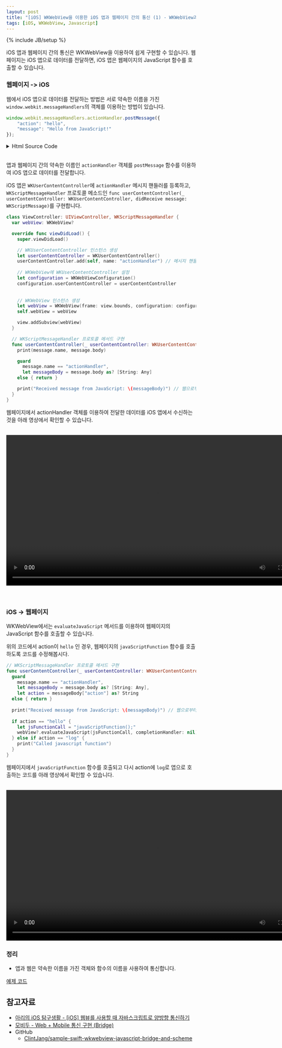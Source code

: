 ```yaml
---
layout: post
title: "[iOS] WKWebView을 이용한 iOS 앱과 웹페이지 간의 통신 (1) - WKWebView과 Javasciprt Bridge"
tags: [iOS, WKWebView, Javascript]
---
```

{% include JB/setup %}

iOS 앱과 웹페이지 간의 통신은 WKWebView을 이용하여 쉽게 구현할 수 있습니다. 웹페이지는 iOS 앱으로 데이터를 전달하면, iOS 앱은 웹페이지의 JavaScript 함수를 호출할 수 있습니다.

### 웹페이지 -> iOS

웹에서 iOS 앱으로 데이터를 전달하는 방법은 서로 약속한 이름을 가진 `window.webkit.messageHandlers`의 객체를 이용하는 방법이 있습니다.

```js
window.webkit.messageHandlers.actionHandler.postMessage({
    "action": "hello",
    "message": "Hello from JavaScript!"
});
```

<details><summary>Html Source Code</summary>

<script src="https://gist.github.com/minsOne/c45f71e1ae8076a9f85325d7dd0f1e07.js"></script>

</details>

<br/>앱과 웹페이지 간의 약속한 이름인 `actionHandler` 객체를 `postMessage` 함수를 이용하여 iOS 앱으로 데이터를 전달합니다.

iOS 앱은 `WKUserContentController`에 `actionHandler` 메시지 핸들러를 등록하고, `WKScriptMessageHandler` 프로토콜 메소드인 `func userContentController(_ userContentController: WKUserContentController, didReceive message: WKScriptMessage)`를 구현합니다.<br/>

```swift
class ViewController: UIViewController, WKScriptMessageHandler {
  var webView: WKWebView?

  override func viewDidLoad() {
    super.viewDidLoad()

    // WKUserContentController 인스턴스 생성
    let userContentController = WKUserContentController()
    userContentController.add(self, name: "actionHandler") // 메시지 핸들러 등록
      
    // WKWebView에 WKUserContentController 설정
    let configuration = WKWebViewConfiguration()
    configuration.userContentController = userContentController
      
      
    // WKWebView 인스턴스 생성
    let webView = WKWebView(frame: view.bounds, configuration: configuration)
    self.webView = webView

    view.addSubview(webView)
  }

  // WKScriptMessageHandler 프로토콜 메서드 구현
  func userContentController(_ userContentController: WKUserContentController, didReceive message: WKScriptMessage) {
    print(message.name, message.body)

    guard
      message.name == "actionHandler",
      let messageBody = message.body as? [String: Any]
    else { return }  

    print("Received message from JavaScript: \(messageBody)") // 웹으로부터 받은 메시지를 파싱하여 print를 호출하는 코드.
  }
}
```

웹페이지에서 actionHandler 객체를 이용하여 전달한 데이터를 iOS 앱에서 수신하는 것을 아래 영상에서 확인할 수 있습니다.

<br/><video src="{{ site.production_url }}/image/2024/05/01.mov" width="800px" controls autoplay loop></video><br/><br/><br/>

### iOS -> 웹페이지

WKWebView에서는 `evaluateJavaScript` 메서드를 이용하여 웹페이지의 JavaScript 함수를 호출할 수 있습니다.

위의 코드에서 action이 `hello` 인 경우, 웹페이지의 `javaScriptFunction` 함수를 호출하도록 코드를 수정해봅시다.

```swift
// WKScriptMessageHandler 프로토콜 메서드 구현
func userContentController(_ userContentController: WKUserContentController, didReceive message: WKScriptMessage) {
  guard
    message.name == "actionHandler",
    let messageBody = message.body as? [String: Any],
    let action = messageBody["action"] as? String
  else { return }
  
  print("Received message from JavaScript: \(messageBody)") // 웹으로부터 받은 메시지를 파싱하여 print를 호출하는 코드.
  
  if action == "hello" {
    let jsFunctionCall = "javaScriptFunction();"
    webView?.evaluateJavaScript(jsFunctionCall, completionHandler: nil) // WKWebView에서 JavaScript 코드 실행
  } else if action == "log" {
    print("Called javascript function")
  }
}
```

웹페이지에서 `javaScriptFunction` 함수를 호출되고 다시 action에 `log`로 앱으로 호출하는 코드를 아래 영상에서 확인할 수 있습니다.

<br/><video src="{{ site.production_url }}/image/2024/05/02.mov" width="800px" controls autoplay loop></video><br/>

### 정리

* 앱과 웹은 약속한 이름을 가진 객체와 함수의 이름을 사용하여 통신합니다.

[예제 코드](https://github.com/minsOne/Experiment-Repo/tree/master/20240507)

## 참고자료

* [아리의 iOS 탐구생활 - [iOS] 웹뷰를 사용할 때 자바스크립트로 양방향 통신하기](https://leeari95.tistory.com/82)
* [모비두 - Web + Mobile 통신 구현 (Bridge)](https://docs.sauce.im/docs/web-mobile-%ED%86%B5%EC%8B%A0-%EA%B0%80%EC%9D%B4%EB%93%9C-bridge)
* GitHub
  * [ClintJang/sample-swift-wkwebview-javascript-bridge-and-scheme](https://github.com/ClintJang/sample-swift-wkwebview-javascript-bridge-and-scheme)
